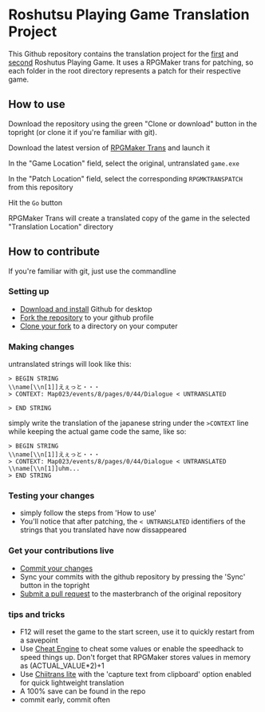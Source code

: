 Roshutsu Playing Game Translation Project
=========================================
This Github repository contains the translation project for the [first](http://www.dlsite.com/maniax/work/=/product_id/RJ142042.html) and [second](http://www.dlsite.com/maniax/work/=/product_id/RJ161887.html) Roshutus Playing Game. It uses a RPGMaker trans for patching, so each folder in the root directory represents a patch for their respective game.

How to use
----------

Download the repository using the green "Clone or download" button in the topright (or clone it if you're familiar with git).

Download the latest version of [RPGMaker Trans](http://rpgmakertrans.bitbucket.org/) and launch it

In the "Game Location" field, select the original, untranslated `game.exe`

In the "Patch Location" field, select the corresponding `RPGMKTRANSPATCH` from this repository

Hit the `Go` button

RPGMaker Trans will create a translated copy of the game in the selected "Translation Location" directory

How to contribute
-----------------

If you're familiar with git, just use the commandline

### Setting up
  * [Download and install](https://desktop.github.com/) Github for desktop
  * [Fork the repository](https://help.github.com/articles/fork-a-repo/) to your github profile
  * [Clone your fork](https://help.github.com/desktop/guides/contributing/cloning-a-repository-from-github-to-github-desktop/) to a directory on your computer

### Making changes
untranslated strings will look like this: 
```
> BEGIN STRING
\\name[\\n[1]]えぇっと・・・
> CONTEXT: Map023/events/8/pages/0/44/Dialogue < UNTRANSLATED

> END STRING
```
simply write the translation of the japanese string under the `>CONTEXT` line while keeping the actual game code the same, like so:
```
> BEGIN STRING
\\name[\\n[1]]えぇっと・・・
> CONTEXT: Map023/events/8/pages/0/44/Dialogue < UNTRANSLATED
\\name[\\n[1]]uhm...
> END STRING
```

### Testing your changes
  * simply follow the steps from 'How to use'
  * You'll notice that after patching, the `< UNTRANSLATED` identifiers of the strings that you translated have now dissappeared

### Get your contributions live
  * [Commit your changes](https://help.github.com/desktop/guides/contributing/committing-and-reviewing-changes-to-your-project/)
  * Sync your commits with the github repository by pressing the 'Sync' button in the topright
  * [Submit a pull request](https://help.github.com/articles/creating-a-pull-request/) to the masterbranch of the original repository

### tips and tricks
  * F12 will reset the game to the start screen, use it to quickly restart from a savepoint
  * Use [Cheat Engine](http://www.cheatengine.org/) to cheat some values or enable the speedhack to speed things up. Don't forget that RPGMaker stores values in memory as (ACTUAL_VALUE*2)+1
  * Use [Chiitrans lite](https://alexbft.github.io/chiitrans/) with the 'capture text from clipboard' option enabled for quick lightweight translation
  * A 100% save can be found in the repo
  * commit early, commit often
